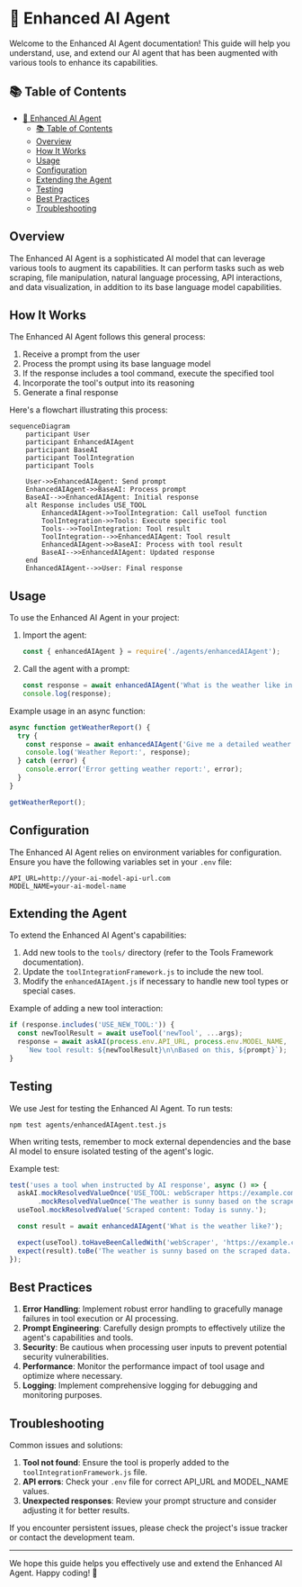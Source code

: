 # 🤖 Enhanced AI Agent

Welcome to the Enhanced AI Agent documentation! This guide will help you understand, use, and extend our AI agent that has been augmented with various tools to enhance its capabilities.

## 📚 Table of Contents

- [🤖 Enhanced AI Agent](#-enhanced-ai-agent)
  - [📚 Table of Contents](#-table-of-contents)
  - [Overview](#overview)
  - [How It Works](#how-it-works)
  - [Usage](#usage)
  - [Configuration](#configuration)
  - [Extending the Agent](#extending-the-agent)
  - [Testing](#testing)
  - [Best Practices](#best-practices)
  - [Troubleshooting](#troubleshooting)

## Overview

The Enhanced AI Agent is a sophisticated AI model that can leverage various tools to augment its capabilities. It can perform tasks such as web scraping, file manipulation, natural language processing, API interactions, and data visualization, in addition to its base language model capabilities.

## How It Works

The Enhanced AI Agent follows this general process:

1. Receive a prompt from the user
2. Process the prompt using its base language model
3. If the response includes a tool command, execute the specified tool
4. Incorporate the tool's output into its reasoning
5. Generate a final response

Here's a flowchart illustrating this process:

```mermaid
sequenceDiagram
    participant User
    participant EnhancedAIAgent
    participant BaseAI
    participant ToolIntegration
    participant Tools

    User->>EnhancedAIAgent: Send prompt
    EnhancedAIAgent->>BaseAI: Process prompt
    BaseAI-->>EnhancedAIAgent: Initial response
    alt Response includes USE_TOOL
        EnhancedAIAgent->>ToolIntegration: Call useTool function
        ToolIntegration->>Tools: Execute specific tool
        Tools-->>ToolIntegration: Tool result
        ToolIntegration-->>EnhancedAIAgent: Tool result
        EnhancedAIAgent->>BaseAI: Process with tool result
        BaseAI-->>EnhancedAIAgent: Updated response
    end
    EnhancedAIAgent-->>User: Final response
```

## Usage

To use the Enhanced AI Agent in your project:

1. Import the agent:
   ```javascript
   const { enhancedAIAgent } = require('./agents/enhancedAIAgent');
   ```

2. Call the agent with a prompt:
   ```javascript
   const response = await enhancedAIAgent('What is the weather like in New York?');
   console.log(response);
   ```

Example usage in an async function:

```javascript
async function getWeatherReport() {
  try {
    const response = await enhancedAIAgent('Give me a detailed weather report for New York City, including temperature and precipitation chances for the next 3 days.');
    console.log('Weather Report:', response);
  } catch (error) {
    console.error('Error getting weather report:', error);
  }
}

getWeatherReport();
```

## Configuration

The Enhanced AI Agent relies on environment variables for configuration. Ensure you have the following variables set in your `.env` file:

```
API_URL=http://your-ai-model-api-url.com
MODEL_NAME=your-ai-model-name
```

## Extending the Agent

To extend the Enhanced AI Agent's capabilities:

1. Add new tools to the `tools/` directory (refer to the Tools Framework documentation).
2. Update the `toolIntegrationFramework.js` to include the new tool.
3. Modify the `enhancedAIAgent.js` if necessary to handle new tool types or special cases.

Example of adding a new tool interaction:

```javascript
if (response.includes('USE_NEW_TOOL:')) {
  const newToolResult = await useTool('newTool', ...args);
  response = await askAI(process.env.API_URL, process.env.MODEL_NAME, 
    `New tool result: ${newToolResult}\n\nBased on this, ${prompt}`);
}
```

## Testing

We use Jest for testing the Enhanced AI Agent. To run tests:

```
npm test agents/enhancedAIAgent.test.js
```

When writing tests, remember to mock external dependencies and the base AI model to ensure isolated testing of the agent's logic.

Example test:

```javascript
test('uses a tool when instructed by AI response', async () => {
  askAI.mockResolvedValueOnce('USE_TOOL: webScraper https://example.com')
       .mockResolvedValueOnce('The weather is sunny based on the scraped data.');
  useTool.mockResolvedValue('Scraped content: Today is sunny.');

  const result = await enhancedAIAgent('What is the weather like?');

  expect(useTool).toHaveBeenCalledWith('webScraper', 'https://example.com');
  expect(result).toBe('The weather is sunny based on the scraped data.');
});
```

## Best Practices

1. **Error Handling**: Implement robust error handling to gracefully manage failures in tool execution or AI processing.
2. **Prompt Engineering**: Carefully design prompts to effectively utilize the agent's capabilities and tools.
3. **Security**: Be cautious when processing user inputs to prevent potential security vulnerabilities.
4. **Performance**: Monitor the performance impact of tool usage and optimize where necessary.
5. **Logging**: Implement comprehensive logging for debugging and monitoring purposes.

## Troubleshooting

Common issues and solutions:

1. **Tool not found**: Ensure the tool is properly added to the `toolIntegrationFramework.js` file.
2. **API errors**: Check your `.env` file for correct API_URL and MODEL_NAME values.
3. **Unexpected responses**: Review your prompt structure and consider adjusting it for better results.

If you encounter persistent issues, please check the project's issue tracker or contact the development team.

---

We hope this guide helps you effectively use and extend the Enhanced AI Agent. Happy coding! 🚀
